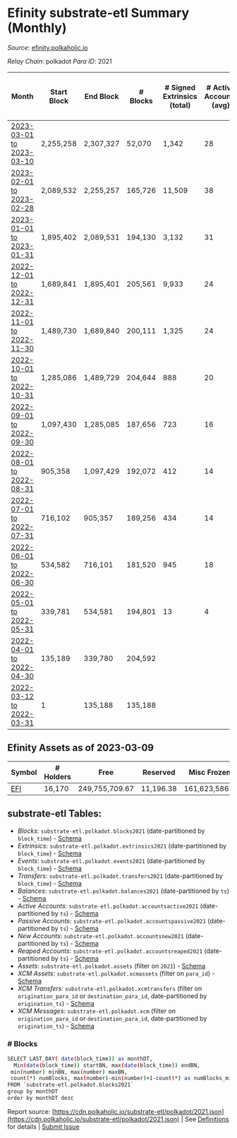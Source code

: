 # Efinity substrate-etl Summary (Monthly)

_Source_: [efinity.polkaholic.io](https://efinity.polkaholic.io)

*Relay Chain*: polkadot
*Para ID*: 2021



| Month | Start Block | End Block | # Blocks | # Signed Extrinsics (total) | # Active Accounts (avg) | # Addresses with Balances (max) | Issues |
| ----- | ----------- | --------- | -------- | --------------------------- | ----------------------- | ------------------------------- | ------ |
| [2023-03-01 to 2023-03-10](/polkadot/2021-efinity/2023-03-31.md) | 2,255,258 | 2,307,327 | 52,070 | 1,342 | 28 | 16,170 | -   |   
| [2023-02-01 to 2023-02-28](/polkadot/2021-efinity/2023-02-28.md) | 2,089,532 | 2,255,257 | 165,726 | 11,509 | 38 | 16,137 | -   |   
| [2023-01-01 to 2023-01-31](/polkadot/2021-efinity/2023-01-31.md) | 1,895,402 | 2,089,531 | 194,130 | 3,132 | 31 | 15,988 | -   |   
| [2022-12-01 to 2022-12-31](/polkadot/2021-efinity/2022-12-31.md) | 1,689,841 | 1,895,401 | 205,561 | 9,933 | 24 | 15,845 | -   |   
| [2022-11-01 to 2022-11-30](/polkadot/2021-efinity/2022-11-30.md) | 1,489,730 | 1,689,840 | 200,111 | 1,325 | 24 | 15,760 | -   |   
| [2022-10-01 to 2022-10-31](/polkadot/2021-efinity/2022-10-31.md) | 1,285,086 | 1,489,729 | 204,644 | 888 | 20 | 15,635 | -   |   
| [2022-09-01 to 2022-09-30](/polkadot/2021-efinity/2022-09-30.md) | 1,097,430 | 1,285,085 | 187,656 | 723 | 16 | 15,571 | -   |   
| [2022-08-01 to 2022-08-31](/polkadot/2021-efinity/2022-08-31.md) | 905,358 | 1,097,429 | 192,072 | 412 | 14 | 15,549 | -   |   
| [2022-07-01 to 2022-07-31](/polkadot/2021-efinity/2022-07-31.md) | 716,102 | 905,357 | 189,256 | 434 | 14 | 15,534 | -   |   
| [2022-06-01 to 2022-06-30](/polkadot/2021-efinity/2022-06-30.md) | 534,582 | 716,101 | 181,520 | 945 | 18 | 15,515 | -   |   
| [2022-05-01 to 2022-05-31](/polkadot/2021-efinity/2022-05-31.md) | 339,781 | 534,581 | 194,801 | 13 | 4 | 10 | -   |   
| [2022-04-01 to 2022-04-30](/polkadot/2021-efinity/2022-04-30.md) | 135,189 | 339,780 | 204,592 |  |  | 3 | -   |   
| [2022-03-12 to 2022-03-31](/polkadot/2021-efinity/2022-03-31.md) | 1 | 135,188 | 135,188 |  |  | 3 | -   |   

## Efinity Assets as of 2023-03-09



| Symbol | # Holders | Free | Reserved | Misc Frozen | Frozen | Price | AssetID | 
| ----- | --------- | ---- | -------- | ----------- | ------ | ----- | --- |
| [EFI](/polkadot/assets/EFI) | 16,170 | 249,755,709.67  | 11,196.38  | 161,623,586.1   | 161,623,504.77  |  |   `{"Token":"EFI"}` | 

## substrate-etl Tables:

* _Blocks_: `substrate-etl.polkadot.blocks2021` (date-partitioned by `block_time`) - [Schema](/schema/balances.json)
* _Extrinsics_: `substrate-etl.polkadot.extrinsics2021` (date-partitioned by `block_time`) - [Schema](/schema/extrinsics.json)
* _Events_: `substrate-etl.polkadot.events2021` (date-partitioned by `block_time`) - [Schema](/schema/events.json)
* _Transfers_: `substrate-etl.polkadot.transfers2021` (date-partitioned by `block_time`) - [Schema](/schema/transfers.json)
* _Balances_: `substrate-etl.polkadot.balances2021` (date-partitioned by `ts`) - [Schema](/schema/balances.json)
* _Active Accounts_: `substrate-etl.polkadot.accountsactive2021` (date-partitioned by `ts`) - [Schema](/schema/accountsactive.json)
* _Passive Accounts_: `substrate-etl.polkadot.accountspassive2021` (date-partitioned by `ts`) - [Schema](/schema/accountspassive.json)
* _New Accounts_: `substrate-etl.polkadot.accountsnew2021` (date-partitioned by `ts`) - [Schema](/schema/accountsnew.json)
* _Reaped Accounts_: `substrate-etl.polkadot.accountsreaped2021` (date-partitioned by `ts`) - [Schema](/schema/accountsreaped.json)
* _Assets_: `substrate-etl.polkadot.assets` (filter on `2021`) - [Schema](/schema/assets.json)
* _XCM Assets_: `substrate-etl.polkadot.xcmassets` (filter on `para_id`) - [Schema](/schema/xcmassets.json)
* _XCM Transfers_: `substrate-etl.polkadot.xcmtransfers` (filter on `origination_para_id` or `destination_para_id`, date-partitioned by `origination_ts`) - [Schema](/schema/xcmtransfers.json)
* _XCM Messages_: `substrate-etl.polkadot.xcm` (filter on `origination_para_id` or `destination_para_id`, date-partitioned by `origination_ts`) - [Schema](/schema/xcm.json)

### # Blocks
```bash
SELECT LAST_DAY( date(block_time)) as monthDT,
  Min(date(block_time)) startBN, max(date(block_time)) endBN, 
 min(number) minBN, max(number) maxBN, 
 count(*) numBlocks, max(number)-min(number)+1-count(*) as numBlocks_missing 
FROM `substrate-etl.polkadot.blocks2021` 
group by monthDT 
order by monthDT desc
```


Report source: [https://cdn.polkaholic.io/substrate-etl/polkadot/2021.json](https://cdn.polkaholic.io/substrate-etl/polkadot/2021.json) | See [Definitions](/DEFINITIONS.md) for details | [Submit Issue](https://github.com/colorfulnotion/substrate-etl/issues)

